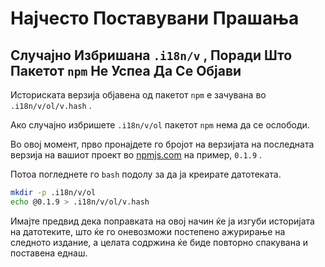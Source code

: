 # Најчесто Поставувани Прашања

## Случајно Избришана `.i18n/v` , Поради Што Пакетот `npm` Не Успеа Да Се Објави

Историската верзија објавена од пакетот `npm` е зачувана во `.i18n/v/ol/v.hash` .

Ако случајно избришете `.i18n/v/ol` пакетот `npm` нема да се ослободи.

Во овој момент, прво пронајдете го бројот на верзијата на последната верзија на вашиот проект во [npmjs.com](//npmjs.com) на пример, `0.1.9` .

Потоа погледнете го `bash` подолу за да ја креирате датотеката.

```bash
mkdir -p .i18n/v/ol
echo @0.1.9 > .i18n/v/ol/v.hash
```

Имајте предвид дека поправката на овој начин ќе ја изгуби историјата на датотеките, што ќе го оневозможи постепено ажурирање на следното издание, а целата содржина ќе биде повторно спакувана и поставена еднаш.